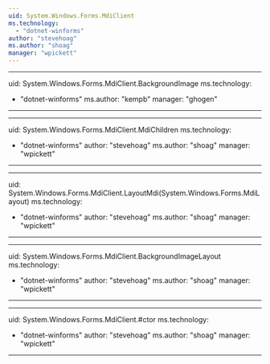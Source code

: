 ```yaml
---
uid: System.Windows.Forms.MdiClient
ms.technology: 
  - "dotnet-winforms"
author: "stevehoag"
ms.author: "shoag"
manager: "wpickett"
---
```


---
uid: System.Windows.Forms.MdiClient.BackgroundImage
ms.technology: 
  - "dotnet-winforms"
ms.author: "kempb"
manager: "ghogen"
---

---
uid: System.Windows.Forms.MdiClient.MdiChildren
ms.technology: 
  - "dotnet-winforms"
author: "stevehoag"
ms.author: "shoag"
manager: "wpickett"
---

---
uid: System.Windows.Forms.MdiClient.LayoutMdi(System.Windows.Forms.MdiLayout)
ms.technology: 
  - "dotnet-winforms"
author: "stevehoag"
ms.author: "shoag"
manager: "wpickett"
---

---
uid: System.Windows.Forms.MdiClient.BackgroundImageLayout
ms.technology: 
  - "dotnet-winforms"
author: "stevehoag"
ms.author: "shoag"
manager: "wpickett"
---

---
uid: System.Windows.Forms.MdiClient.#ctor
ms.technology: 
  - "dotnet-winforms"
author: "stevehoag"
ms.author: "shoag"
manager: "wpickett"
---
